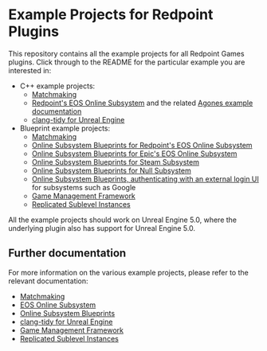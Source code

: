 # Example Projects for Redpoint Plugins

This repository contains all the example projects for all Redpoint Games plugins. Click through to the README for the particular example you are interested in:

- C++ example projects:
  - [Matchmaking](./MM_SimpleCPP/)
  - [Redpoint's EOS Online Subsystem](./EOS_CPlusPlus/) and the related [Agones example documentation](./EOS_AgonesResources/)
  - [clang-tidy for Unreal Engine](./ClangTidy/)
- Blueprint example projects:
  - [Matchmaking](./MM_SimpleBP/)
  - [Online Subsystem Blueprints for Redpoint's EOS Online Subsystem](./OSB_RedpointEOS/)
  - [Online Subsystem Blueprints for Epic's EOS Online Subsystem](./OSB_EpicEOS/)
  - [Online Subsystem Blueprints for Steam Subsystem](./OSB_Steam/)
  - [Online Subsystem Blueprints for Null Subsystem](./OSB_Null/)
  - [Online Subsystem Blueprints, authenticating with an external login UI](./OSB_LoginUI/) for subsystems such as Google
  - [Game Management Framework](./GMF/)
  - [Replicated Sublevel Instances](./RSI/)

All the example projects should work on Unreal Engine 5.0, where the underlying plugin also has support for Unreal Engine 5.0.

## Further documentation

For more information on the various example projects, please refer to the relevant documentation:

- [Matchmaking](https://redpointgames.gitlab.io/matchmaking/docs/example_project)
- [EOS Online Subsystem](https://redpointgames.gitlab.io/eos-online-subsystem/docs/example_project)
- [Online Subsystem Blueprints](https://redpointgames.gitlab.io/online-subsystem-blueprints/docs/example_project)
- [clang-tidy for Unreal Engine](https://redpointgames.gitlab.io/clang-tidy-for-unreal-engine/docs/)
- [Game Management Framework](https://redpointgames.gitlab.io/game-management-framework/docs/)
- [Replicated Sublevel Instances](https://www.unrealengine.com/marketplace/en-US/product/replicated-sublevel-instances)